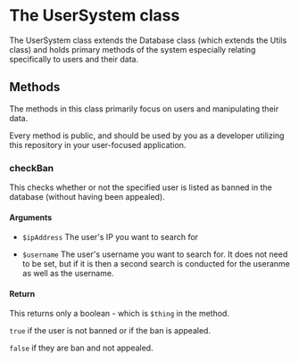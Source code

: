 # The UserSystem class
The UserSystem class extends the Database class (which extends the Utils class) and holds primary methods of the system especially relating specifically to users and their data.

## Methods
The methods in this class primarily focus on users and manipulating their data.

Every method is public, and should be used by you as a developer utilizing this repository in your user-focused application.

### checkBan
This checks whether or not the specified user is listed as banned in the database (without having been appealed).

#### Arguments
- `$ipAddress` The user's IP you want to search for

- `$username` The user's username you want to search for. It does not need to be set, but if it is then a second search is conducted for the useranme as well as the username.

#### Return
This returns only a boolean - which is `$thing` in the method.

`true` if the user is not banned or if the ban is appealed.

`false` if they are ban and not appealed.
